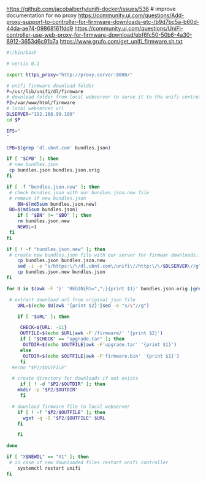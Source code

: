 
https://github.com/jacobalberty/unifi-docker/issues/536 # improve documentation for no proxy
https://community.ui.com/questions/Add-proxy-support-to-controller-for-firmware-downloads-etc-/b9d7bc5a-b60d-44da-ae74-09868161fdd9
https://community.ui.com/questions/UniFi-controller-use-web-proxy-for-firmware-download/ebf6fc50-50b6-4a30-8912-3653d6c91b7a
https://www.grufo.com/get_unifi_firmware.sh.txt


```sh
#!/bin/bash

# versio 0.1

export https_proxy="http://proxy.server:8080/"

# unifi firmware download folder
P=/usr/lib/unifi/dl/firmware
# download folder from local webserver to serve it to the unifi controller
P2=/var/www/html/firmware
# local webserver url
DLSERVER="192.168.99.100"
cd $P

IFS="
"

CPB=$(grep 'dl.ubnt.com' bundles.json)

if [ "$CPB" ]; then
 # new bundles.json
 cp bundles.json bundles.json.orig
fi

if [ -f "bundles.json.new" ]; then
 # check bundles.json with our bundles.json.new file
 # remove if new bundles.json
	BN=$(md5sum bundles.json.new)
 BO=$(md5sum bundles.json)
	if [ "$BN" != "$BO" ]; then
 	rm bundles.json.new
 	NEWDL=1
 fi
fi

if [ ! -f "bundles.json.new" ]; then
 # create new bundles.json file with our server for firmwar downloads...
	cp bundles.json bundles.json.new
	sed -i -e "s/https:\/\/dl.ubnt.com\/unifi\//http:\/\/$DLSERVER\//g" bundles.json.new
	cp bundles.json.new bundles.json
fi

for U in $(awk -F '}' 'BEGIN{RS=",";}{print $1}' bundles.json.orig |grep url); do

 # extract download url from original json file
	URL=$(echo $U|awk '{print $2}'|sed -e "s/\"//g")

	if [ "$URL" ]; then

	 CHECK=${URL: -11}
	 OUTFILE=$(echo $URL|awk -F'/firmware/' '{print $2}')
	 if [ "$CHECK" == "upgrade.tar" ]; then
	  OUTDIR=$(echo $OUTFILE|awk -F'upgrade.tar' '{print $1}')
	 else
	  OUTDIR=$(echo $OUTFILE|awk -F'firmware.bin' '{print $1}')
	 fi
  #echo "$P2/$OUTFILE"

  # create directory for downloads if not exists
	 if [ ! -d "$P2/$OUTDIR" ]; then
  	mkdir -p "$P2/$OUTDIR"
	 fi

  # download firmware file to local webserver
 	if [ ! -f "$P2/$OUTFILE" ]; then
	  wget -q -O "$P2/$OUTFILE" $URL
 	fi

	fi

done

if [ "X$NEWDL" == "X1" ]; then
 # in case of new downloaded files restart unifi controller
	systemctl restart unifi
fi
```
